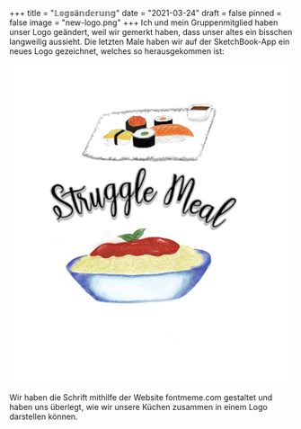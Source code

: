 +++
title = "𝕃𝕠𝕘𝕠ä𝕟𝕕𝕖𝕣𝕦𝕟𝕘"
date = "2021-03-24"
draft = false
pinned = false
image = "new-logo.png"
+++
Ich und mein Gruppenmitglied haben unser Logo geändert, weil wir gemerkt haben, dass unser altes ein bisschen langweilig aussieht. Die letzten Male haben wir auf der SketchBook-App ein neues Logo gezeichnet, welches so herausgekommen ist:

![](new-logo.png)

Wir haben die Schrift mithilfe der Website fontmeme.com gestaltet und haben uns überlegt, wie wir unsere Küchen zusammen in einem Logo darstellen können.
